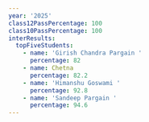 ```yaml
---
year: '2025'
class12PassPercentage: 100
class10PassPercentage: 100
interResults:
  topFiveStudents:
    - name: 'Girish Chandra Pargain '
      percentage: 82
    - name: Chetna
      percentage: 82.2
    - name: 'Himanshu Goswami '
      percentage: 92.8
    - name: 'Sandeep Pargain '
      percentage: 94.6
---
```


